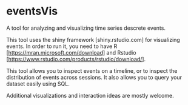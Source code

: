 # eventsVis
A tool for analyzing and visualizing time series descrete events.

This tool uses the shiny framework [shiny.rstudio.com] for visualizing events.
In order to run it, you need to have R [https://mran.microsoft.com/download] and Rstudio [https://www.rstudio.com/products/rstudio/download/].

This tool allows you to inspect events on a timeline, or to inspect the distribution of events across sessions.
It also allows you to query your dataset easily using SQL.

Additional visualizations and interaction ideas are mostly welcome.
